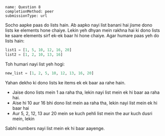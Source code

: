 ```ngMeta
name: Question 8
completionMethod: peer
submissionType: url
```

Socho aapke paas do lists hain. Ab aapko nayi list banani hai jisme dono lists ke elements hone chaiye. Lekin yeh dhyan mein rakhna hai ki dono lists ke saare elements sirf ek-ek baar hi hone chaiye. Agar humare paas yeh do lists hain:

```python
list1 = [1, 5, 10, 12, 16, 20]
list2 = [1, 2, 10, 13, 16]
```

Toh humari nayi list yeh hogi:

```python
new_list = [1, 2, 5, 10, 12, 13, 16, 20]
```

Yahan dekho ki dono lists ke items ek ek baar aa rahe hain.

* Jaise dono lists mein 1 aa raha tha, lekin nayi list mein ek hi baar aa raha hai.
* Aise hi 10 aur 16 bhi dono list mein aa raha tha, lekin nayi list mein ek hi baar hai
* Aur 5, 2, 12, 13 aur 20 mein se kuch pehli list mein the aur kuch dusri mein, lekin

Sabhi numbers nayi list mein ek hi baar aayenge.

